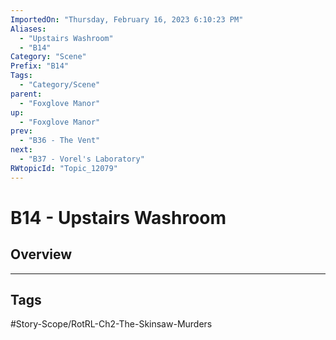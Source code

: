 ```yaml
---
ImportedOn: "Thursday, February 16, 2023 6:10:23 PM"
Aliases:
  - "Upstairs Washroom"
  - "B14"
Category: "Scene"
Prefix: "B14"
Tags:
  - "Category/Scene"
parent:
  - "Foxglove Manor"
up:
  - "Foxglove Manor"
prev:
  - "B36 - The Vent"
next:
  - "B37 - Vorel's Laboratory"
RWtopicId: "Topic_12079"
---
```

# B14 - Upstairs Washroom
## Overview

---
## Tags
#Story-Scope/RotRL-Ch2-The-Skinsaw-Murders

